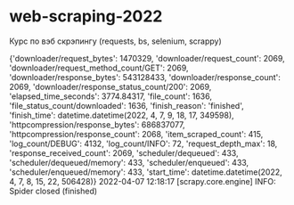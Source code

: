 # web-scraping-2022
Курс по вэб скрэпингу (requests, bs, selenium, scrappy)

{'downloader/request_bytes': 1470329,
 'downloader/request_count': 2069,
 'downloader/request_method_count/GET': 2069,
 'downloader/response_bytes': 543128433,
 'downloader/response_count': 2069,
 'downloader/response_status_count/200': 2069,
 'elapsed_time_seconds': 3774.84317,
 'file_count': 1636,
 'file_status_count/downloaded': 1636,
 'finish_reason': 'finished',
 'finish_time': datetime.datetime(2022, 4, 7, 9, 18, 17, 349598),
 'httpcompression/response_bytes': 686837077,
 'httpcompression/response_count': 2068,
 'item_scraped_count': 415,
 'log_count/DEBUG': 4132,
 'log_count/INFO': 72,
 'request_depth_max': 18,
 'response_received_count': 2069,
 'scheduler/dequeued': 433,
 'scheduler/dequeued/memory': 433,
 'scheduler/enqueued': 433,
 'scheduler/enqueued/memory': 433,
 'start_time': datetime.datetime(2022, 4, 7, 8, 15, 22, 506428)}
2022-04-07 12:18:17 [scrapy.core.engine] INFO: Spider closed (finished)
